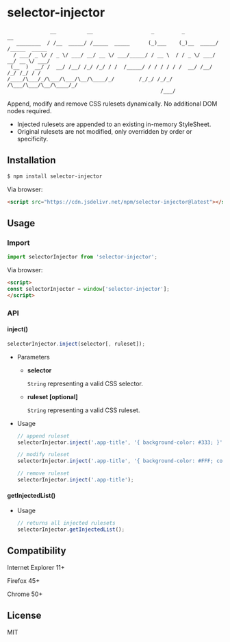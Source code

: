 # selector-injector

```
              __          __                   _         _           __
   ________  / /__  _____/ /_____  _____      (_)___    (_)__  _____/ /_____  _____
  / ___/ _ \/ / _ \/ ___/ __/ __ \/ ___/_____/ / __ \  / / _ \/ ___/ __/ __ \/ ___/
 (__  )  __/ /  __/ /__/ /_/ /_/ / /  /_____/ / / / / / /  __/ /__/ /_/ /_/ / /
/____/\___/_/\___/\___/\__/\____/_/        /_/_/ /_/_/ /\___/\___/\__/\____/_/
                                                  /___/
```

Append, modify and remove CSS rulesets dynamically. No additional DOM nodes required.

* Injected rulesets are appended to an existing in-memory StyleSheet.
* Original rulesets are not modified, only overridden by order or specificity.

## Installation

```sh
$ npm install selector-injector
```

Via browser:

```html
<script src="https://cdn.jsdelivr.net/npm/selector-injector@latest"></script>
```

## Usage

### Import
```js
import selectorInjector from 'selector-injector';
```

Via browser:

```html
<script>
const selectorInjector = window['selector-injector'];
</script>
```

### API

#### inject()

```js
selectorInjector.inject(selector[, ruleset]);
```
* Parameters

  * **selector**

    `String` representing a valid CSS selector.


  * **ruleset [optional]**

    `String` representing a valid CSS ruleset.

* Usage

    ```js
    // append ruleset
    selectorInjector.inject('.app-title', '{ background-color: #333; }');

    // modify ruleset
    selectorInjector.inject('.app-title', '{ background-color: #FFF; color: #333; }');

    // remove ruleset
    selectorInjector.inject('.app-title');
    ```

#### getInjectedList()

* Usage

    ```js
    // returns all injected rulesets
    selectorInjector.getInjectedList();
    ```

## Compatibility

Internet Explorer 11+

Firefox 45+

Chrome 50+

## License

MIT
